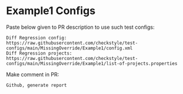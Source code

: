 # Example1 Configs
Paste below given to PR description to use such test configs:
```
Diff Regression config: https://raw.githubusercontent.com/checkstyle/test-configs/main/MissingOverride/Example1/config.xml
Diff Regression projects: https://raw.githubusercontent.com/checkstyle/test-configs/main/MissingOverride/Example1/list-of-projects.properties
```
Make comment in PR:
```
Github, generate report
```
